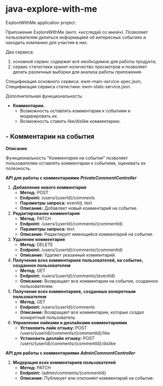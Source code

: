 # java-explore-with-me
ExploreWithMe application project.


Приложение ExploreWithMe (англ. «исследуй со мной»). 
Позволяет пользователям делиться информацией об интересных событиях и находить компанию для участия в них.

Два сервиса:
1. основной сервис содержит всё необходимое для работы продукта;
2. сервис статистики хранит количество просмотров и позволяет делать различные выборки для анализа работы приложения.

Спецификация основного сервиса: ewm-main-service-spec.json;
Спецификация сервиса статистики: ewm-stats-service.json.

Дополнительная функциональность:
- **Комментарии.**
  - Возможность оставлять комментарии к событиям и модерировать их.
  - Возможность ставить like/dislike комментарию.

## - Комментарии на события

**Описание**

Функциональность "Комментарии на события" позволяет пользователям оставлять комментарии к событиям, оценивать их полезность.

**API для работы с комментариями**
***PrivateCommentController***

1. **Добавление нового комментария**
    - **Метод:** POST
    - **Endpoint:** /users/{userId}/comments
    - **Параметры запроса:** eventId, text
    - **Описание:** Добавляет новый комментарий на событие.
1. **Редактирование комментария**
    - **Метод:** PATCH
    - **Endpoint:** /users/{userId}/comments/{commentId}
    - **Параметры запроса:**  text
    - **Описание:** Редактирует имеющийся комментарий на событие.
1. **Удаление комментария**
    - **Метод:** DELETE
    - **Endpoint:** /users/{userId}/comments/{commentId}
    - **Описание:** Удаляет указанный комментарий.
1. **Получение всех комментариев пользователей, на событие, созданное пользователем**
    - **Метод:** GET
    - **Endpoint:** /users/{userId}/comments/{eventId}
    - **Описание:** Возвращает все комментарии на событие, созданное пользователем.
1. **Получение всех комментариев, созданных конкретным пользователем**
    - **Метод:** GET
    - **Endpoint:** /users/{userId}/comments
    - **Описание:** Возвращает все комментарии, которые создал конкретный пользователь
1. **Управление лайками и дизлайками комментариями**
    - **Установить лайк отзыву:** POST /users/{userId}/comments/{commentId}/like
    - **Установить дизлайк отзыву:** POST /users/{userId}/comments/{commentId}/dislike

**API для работы с комментариями**
***AdminCommentController***
1. **Модерация всех комментариев пользователей**
    - **Метод:** PATCH
    - **Endpoint:** /admin/comments/{commentId}
    - **Описание:** Публикует или отклоняет комментарий на событие.